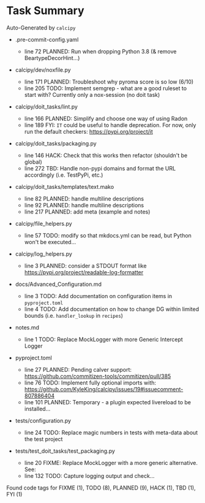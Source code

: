 # Task Summary

Auto-Generated by `calcipy`

- .pre-commit-config.yaml
    - line  72 PLANNED: Run when dropping Python 3.8 (& remove BeartypeDecorHint...)

- calcipy/dev/noxfile.py
    - line 171 PLANNED: Troubleshoot why pyroma score is so low (6/10)
    - line 205    TODO: Implement semgrep - what are a good ruleset to start with? Currently only a nox-session (no doit task)

- calcipy/doit_tasks/lint.py
    - line 166 PLANNED: Simplify and choose one way of using Radon
    - line 189     FYI: `IT` could be useful to handle deprecation. For now, only run the default checkers: https://pypi.org/project/it

- calcipy/doit_tasks/packaging.py
    - line 146    HACK: Check that this works then refactor (shouldn't be global)
    - line 272     TBD: Handle non-pypi domains and format the URL accordingly (i.e. TestPyPi, etc.)

- calcipy/doit_tasks/templates/text.mako
    - line  82 PLANNED: handle multiline descriptions
    - line  92 PLANNED: handle multiline descriptions
    - line 217 PLANNED: add meta (example and notes)

- calcipy/file_helpers.py
    - line  57    TODO: modify so that mkdocs.yml can be read, but Python won't be executed...

- calcipy/log_helpers.py
    - line   3 PLANNED: consider a STDOUT format like https://pypi.org/project/readable-log-formatter

- docs/Advanced_Configuration.md
    - line   3    TODO: Add documentation on configuration items in `pyproject.toml`
    - line   4    TODO: Add documentation on how to change DG within limited bounds (i.e. `handler_lookup` in `recipes`)

- notes.md
    - line   1    TODO: Replace MockLogger with more Generic Intercept Logger

- pyproject.toml
    - line  27 PLANNED: Pending calver support: https://github.com/commitizen-tools/commitizen/pull/385
    - line  76    TODO: Implement fully optional imports with: https://github.com/KyleKing/calcipy/issues/19#issuecomment-807886404
    - line 101 PLANNED: Temporary - a plugin expected livereload to be installed...

- tests/configuration.py
    - line  24    TODO: Replace magic numbers in tests with meta-data about the test project

- tests/test_doit_tasks/test_packaging.py
    - line  20   FIXME: Replace MockLogger with a more generic alternative. See:
    - line 132    TODO: Capture logging output and check...

Found code tags for FIXME (1), TODO (8), PLANNED (9), HACK (1), TBD (1), FYI (1)

<!-- calcipy:skip_tags -->
